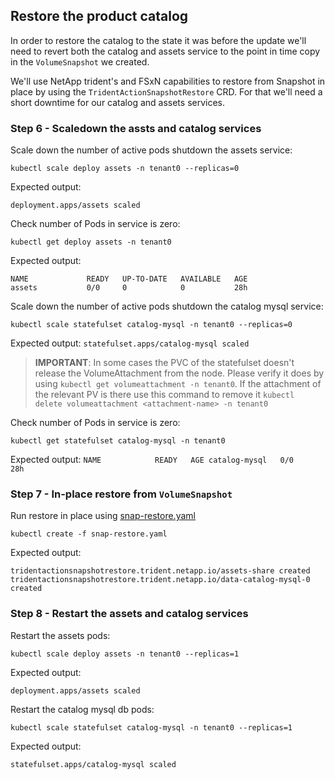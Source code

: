 ## Restore the product catalog
In order to restore the catalog to the state it was before the update we'll need to revert both the catalog and assets service to the point in time copy in the `VolumeSnapshot` we created. 

We'll use NetApp trident's and FSxN capabilities to restore from Snapshot in place by using the `TridentActionSnapshotRestore` CRD. For that we'll need a short downtime for our catalog and assets services.  
### Step 6 - Scaledown the assts and catalog services
Scale down the number of active pods shutdown the assets service:
```
kubectl scale deploy assets -n tenant0 --replicas=0
```
Expected output:
```shell
deployment.apps/assets scaled
```
Check number of Pods in service is zero:
```
kubectl get deploy assets -n tenant0
```
Expected output:
```
NAME             READY   UP-TO-DATE   AVAILABLE   AGE
assets           0/0     0            0           28h
```

Scale down the number of active pods shutdown the catalog mysql service:
```
kubectl scale statefulset catalog-mysql -n tenant0 --replicas=0
```
Expected output:
`statefulset.apps/catalog-mysql scaled`

> **IMPORTANT**: In some cases the PVC of the statefulset doesn't release the VolumeAttachment from the node. Please verify it does by using `kubectl get volumeattachment -n tenant0`. If the attachment of the relevant PV is there use this command to remove it `kubectl delete volumeattachment <attachment-name> -n tenant0`

Check number of Pods in service is zero:
```
kubectl get statefulset catalog-mysql -n tenant0
```
Expected output:
`NAME            READY   AGE
catalog-mysql   0/0     28h
`

### Step 7 - In-place restore from `VolumeSnapshot`
Run restore in place using [snap-restore.yaml](snap-restore.yaml)
```
kubectl create -f snap-restore.yaml
```
Expected output:
```shell
tridentactionsnapshotrestore.trident.netapp.io/assets-share created
tridentactionsnapshotrestore.trident.netapp.io/data-catalog-mysql-0 created
```

### Step 8 - Restart the assets and catalog services
Restart the assets pods:
```
kubectl scale deploy assets -n tenant0 --replicas=1
```
Expected output:
```shell
deployment.apps/assets scaled
```

Restart the catalog mysql db pods:
```
kubectl scale statefulset catalog-mysql -n tenant0 --replicas=1
```
Expected output:
```shell
statefulset.apps/catalog-mysql scaled
```